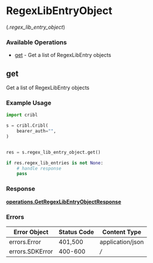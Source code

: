 # RegexLibEntryObject
(*.regex_lib_entry_object*)

### Available Operations

* [get](#get) - Get a list of RegexLibEntry objects

## get

Get a list of RegexLibEntry objects

### Example Usage

```python
import cribl

s = cribl.Cribl(
    bearer_auth="",
)


res = s.regex_lib_entry_object.get()

if res.regex_lib_entries is not None:
    # handle response
    pass
```


### Response

**[operations.GetRegexLibEntryObjectResponse](../../models/operations/getregexlibentryobjectresponse.md)**
### Errors

| Error Object     | Status Code      | Content Type     |
| ---------------- | ---------------- | ---------------- |
| errors.Error     | 401,500          | application/json |
| errors.SDKError  | 400-600          | */*              |
